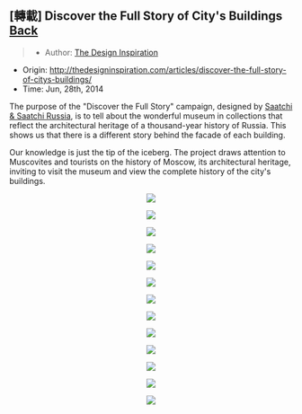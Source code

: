 ## [轉載] Discover the Full Story of City's Buildings [Back](./../post.md)

> - Author: [The Design Inspiration](http://thedesigninspiration.com/)
- Origin: http://thedesigninspiration.com/articles/discover-the-full-story-of-citys-buildings/ 
- Time: Jun, 28th, 2014

The purpose of the "Discover the Full Story" campaign, designed by [Saatchi &amp; Saatchi Russia](http://saatchi.ru/ru-ru/), is to tell about the wonderful museum in collections that reflect the architectural heritage of a thousand-year history of Russia. This shows us that there is a different story behind the facade of each building.

Our knowledge is just the tip of the iceberg. The project draws attention to Muscovites and tourists on the history of Moscow, its architectural heritage, inviting to visit the museum and view the complete history of the city's buildings.

<p align="center">
<img src="http://imglf0.ph.126.net/5GuF5HIT4caFaxhEEc7FGg==/3177008062233481665.jpg" smallsrc="http://imglf2.ph.126.net/fW4SQ1SvLBm92WgWW35GSw==/3177008062233481664.jpg" />
</p>
<p align="center">
<img src="http://imglf1.ph.126.net/hbcGn9udSIN5iPk_5j5IIw==/6597230295356500030.jpg" smallsrc="http://imglf0.ph.126.net/mpy9ljM6-BzCrnNW5O301w==/859624578974738307.jpg" />
</p>
<p align="center">
<img src="http://imglf0.ph.126.net/HrwLx2XlgxdySZSkbSvofQ==/1365716587100394165.jpg" smallsrc="http://imglf1.ph.126.net/ABQUAjX-u3q320lkE2cGig==/3358277947235859553.jpg" />
</p>
<p align="center">
<img src="http://imglf0.ph.126.net/hX2rzPL0GG18kHdKI0-29g==/6619542684816849582.jpg" smallsrc="http://imglf1.ph.126.net/0bxyIo_EKlf-fAYOdYlxkQ==/1675339061482648129.jpg" />
</p>
<p align="center">
<img src="http://imglf1.ph.126.net/zJ5Rf-i_lYYc6tVsiLuyYg==/3678314995755237178.jpg" smallsrc="http://imglf1.ph.126.net/Cz4NDK9_yl_Bb0wvD1BiZQ==/3028389274530359818.jpg" />
</p>
<p align="center">
<img src="http://imglf1.ph.126.net/DeTy_9SkBmjKKNyC9XmdxA==/167477611243055386.jpg" smallsrc="http://imglf1.ph.126.net/nbUktULGg2UgN-ljZfYf9w==/1608629492001853951.jpg" />
</p>
<p align="center">
<img src="http://imglf1.ph.126.net/sQGmAFG5cLiummidwAk8-Q==/2053078480228153042.jpg" smallsrc="http://imglf0.ph.126.net/_VlZY4E2rWsApkrXBws9lA==/2684145377930899020.jpg" />
</p>
<p align="center">
<img src="http://imglf0.ph.126.net/cRep3OSuIu4vGnaIOedwUA==/2681612103140512641.jpg" smallsrc="http://imglf1.ph.126.net/csn8o_a7uoIBZrIcnmewhw==/1850416496996200072.jpg" />
</p>
<p align="center">
<img src="http://imglf0.ph.126.net/esWMEGzZLNsE6s26FXcayA==/6597515068866581331.jpg" smallsrc="http://imglf0.ph.126.net/HvYkuj_1VoLSD69jfXXkVg==/1608629492001853974.jpg" />
</p>
<p align="center">
<img src="http://imglf2.ph.126.net/No2l5qR6lJaojipfwshZCg==/2740158898296196493.jpg" smallsrc="http://imglf2.ph.126.net/qWFcW3lwpyP1LdYJKfQF1w==/2293458110338824620.jpg" />
</p>
<p align="center">
<img src="http://imglf1.ph.126.net/m_FVx24Hy1xyrJenfkoRTg==/2452772947073979547.jpg" smallsrc="http://imglf1.ph.126.net/8s45gcH467rv3_yffKEFdA==/2684145377930899042.jpg" />
</p>
<p align="center">
<img src="http://imglf0.ph.126.net/gAmhGEqidn_vEqw2Yp7Mqw==/2260244063086772625.jpg" smallsrc="http://imglf2.ph.126.net/Zla_xTCeJIP1f99WmrfuKw==/2260244063086772624.jpg" />
</p>
<p align="center">
<img src="http://imglf0.ph.126.net/1bHIjcdWBT5UuAhXflhFrw==/105553116284597604.jpg" smallsrc="http://imglf2.ph.126.net/P5iFTY_qE2rhjXj9fT5yfA==/2276006661699452369.jpg" />
</p>
